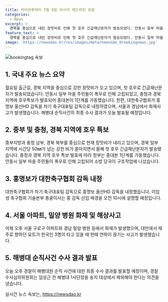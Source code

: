 ```yaml
---
title: 라이브투데이 7월 8일 이시각 헤드라인 모음
categories:
  - News
excerpt: >
  경북을 중심으로 내린 장맛비로 인해 첫 호우 긴급재난문자가 발송되었다. 안동시 일부 마을 주민이 고립돼 구조작업이 진행 중이다. 추가로 대한축구협회가 홍명보 울산HD 감독을 차기 축구대표팀 감독으로 내정했다. 또한, 서울 아파트와 밀양 병원에서 화재가 발생하며, 요트 사고도 일어났다. 해병대원 순직 사건의 최종 수사 결과가 오늘 발표될 예정이다.
feature_text: >
  경북을 중심으로 내린 장맛비로 인해 첫 호우 긴급재난문자가 발송되었다. 안동시 일부 마을 주민이 고립돼 구조작업이 진행 중이다. 추가로 대한축구협회가 홍명보 울산HD 감독을 차기 축구대표팀 감독으로 내정했다. 또한, 서울 아파트와 밀양 병원에서 화재가 발생하며, 요트 사고도 일어났다. 해병대원 순직 사건의 최종 수사 결과가 오늘 발표될 예정이다.
image: 'https://newsdao.kr/res/images/meta/newsdao_breakingnews.jpg'
---
```


<p><img src="https://newsdao.kr/res/images/meta/newsdao_breakingnews.jpg" alt="bookingtag 속보" /></p>

<h2 data-ke-size="size26">1. 국내 주요 뉴스 요약</h2>

<p data-ke-size="size16">월요일 출근길, 경북 지역을 중심으로 강한 장맛비가 오고 있으며, 첫 호우로 긴급재난문자가 발송되었습니다. 안동시 일부 마을 주민들이 폭우로 인해 고립되었고, 충청과 경북 지역에 호우특보가 발효되어 중대본이 1단계를 가동했습니다. 한편, 대한축구협회가 홍명보 울산HD 감독을 차기 축구대표팀 감독으로 내정하였으며, 서울과 경남에서 화재사고가 발생했습니다. 해병대 순직사건의 최종 수사 결과가 오늘 발표될 예정입니다.</p>

<h2 data-ke-size="size26">2. 중부 및 충청, 경북 지역에 호우 특보</h2>

<p data-ke-size="size16">중부지방과 충청 남부, 경북 북부를 중심으로 현재 장맛비가 내리고 있으며, 경북 일부 지역에 시간당 50㎜가 넘는 강한 비가 쏟아지면서 올해 첫 호우 긴급재난문자가 발송됐습니다. 충청과 경북 지역 호우 특보 발효에 따라 정부는 중대본 1단계를 가동했습니다. 안동시 일부 마을 주민들이 폭우로 인해 고립되어 소방 당국이 구조작업에 나섰습니다.</p>

<h2 data-ke-size="size26">3. 홍명보가 대한축구협회 감독 내정</h2>

<p data-ke-size="size16">대한축구협회가 차기 축구대표팀 감독으로 홍명보 울산HD 감독을 내정했습니다. 이임생 축구협회 기술본부 총괄이사는 홍 감독 선임 배경을 오전 10시에 설명할 예정입니다.</p>

<h2 data-ke-size="size26">4. 서울 아파트, 밀양 병원 화재 및 해상사고</h2>

<p data-ke-size="size16">어제 오후 서울 구로구 아파트와 경남 밀양 병원 등에서 화재가 발생했으며, 대만에서 제주로 향하던 요트가 한국인 3명이 타고 있을 때 한때 연락이 끊기는 사고가 발생했습니다.</p>

<h2 data-ke-size="size26">5. 해병대 순직사건 수사 결과 발표</h2>

<p data-ke-size="size16">오늘 오후 경찰이 해병대원 순직 사건에 대한 최종 수사 결과를 발표할 예정이며, 경찰 수사심의위원회는 임성근 전 해병대 1사단장을 송치 대상에서 제외해야 한다는 의견을 냈습니다.</p>
실시간 뉴스 속보는, <a href="https://newsdao.kr" rel="dofollow">https://newsdao.kr</a>


